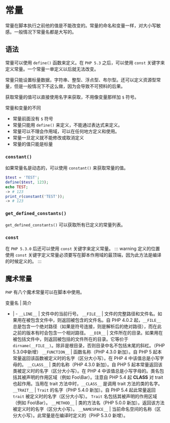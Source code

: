 # 常量
常量在脚本执行之前他的值是不能改变的。常量的命名和变量一样，对大小写敏感。一般情况下常量名都是大写的。

## 语法
常量可以使用 `define()` 函数来定义。在 `PHP 5.3` 之后，可以使用 `const` 关键字来定义常量。一个常量一单定义以后就无法改变。

常量只能设置标量数据，字符串、整型、浮点型、布尔型。还可以定义资源型常量，但是一般情况下不这么做，因为会导致不可预料的后果。

获取常量的值可以直接使用名字来获取，不用像变量那样加 `$` 符号。

常量和变量的不同
- 常量前面没有 `$` 符号
- 常量只能用 `define()` 来定义，不能通过表达式来定义。
- 常量可以不理会作用域，可以在任何地方定义和使用。
- 常量一旦定义就不能修改或取消定义
- 常量的值只能是标量

### `constant()`
如果常量名是动态的，可以使用 `constant()` 来获取常量的值。
```php {5}
$test = 'TEST';
define($test, 123);
echo TEST;
-> # 123
print_r(constant('TEST'));
-> # 123
```

### `get_defined_constants()`
`get_defined_constants()` 可以获取所有已定义的常量列表。

### `const`
在 `PHP 5.3.0` 后还可以使用 `const` 关键字来定义常量。
::: warning 定义的位置
使用 `const` 关键字定义常量必须要写在脚本作用域的最顶端，因为此方法是编译的时候定义的。
:::

## 魔术常量
`PHP` 有八个魔术常量可以在脚本中使用。

变量名 | 简介
 - | -
`__LINE__` | 文件中的当前行号。
`__FILE__` | 文件的完整路径和文件名。如果用在被包含文件中，则返回被包含的文件名。自 PHP 4.0.2 起，`__FILE__` 总是包含一个绝对路径（如果是符号连接，则是解析后的绝对路径），而在此之前的版本有时会包含一个相对路径。
`__DIR__` | 文件所在的目录。如果用在被包括文件中，则返回被包括的文件所在的目录。它等价于 `dirname(__FILE__)`。除非是根目录，否则目录中名不包括末尾的斜杠。（PHP 5.3.0中新增）
`__FUNCTION__` | 函数名称（PHP 4.3.0 新加）。自 PHP 5 起本常量返回该函数被定义时的名字（区分大小写）。在 PHP 4 中该值总是小写字母的。
`__CLASS__` | 类的名称（PHP 4.3.0 新加）。自 PHP 5 起本常量返回该类被定义时的名字（区分大小写）。在 PHP 4 中该值总是小写字母的。类名包括其被声明的作用区域（例如 Foo\Bar）。注意自 PHP 5.4 起 __CLASS__ 对 trait 也起作用。当用在 trait 方法中时，`__CLASS__` 是调用 trait 方法的类的名字。
`__TRAIT__` | `Trait` 的名字（PHP 5.4.0 新加）。自 PHP 5.4 起此常量返回 `trait` 被定义时的名字（区分大小写）。 `Trait` 名包括其被声明的作用区域（例如 Foo\Bar）。
`__METHOD__` | 类的方法名（PHP 5.0.0 新加）。返回该方法被定义时的名字（区分大小写）。
`__NAMESPACE__` | 当前命名空间的名称（区分大小写）。此常量是在编译时定义的（PHP 5.3.0 新增）。